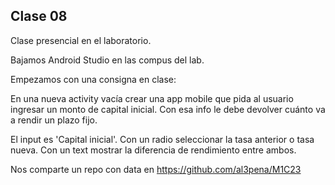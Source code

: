 ## Clase 08

Clase presencial en el laboratorio.

Bajamos Android Studio en las compus del lab.

Empezamos con una consigna en clase:

En una nueva activity vacía crear una app mobile que pida al usuario ingresar un monto de capital inicial.
Con esa info le debe devolver cuánto va a rendir un plazo fijo.

El input es 'Capital inicial'. 
Con un radio seleccionar la tasa anterior o tasa nueva. 
Con un text mostrar la diferencia de rendimiento entre ambos.

Nos comparte un repo con data en https://github.com/al3pena/M1C23
